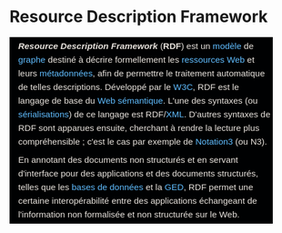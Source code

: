 Resource Description Framework
==============================

![langage_rdf](../images/langage_rdf.png)
